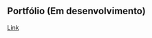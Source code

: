 <section>
  <h1>Portfólio (Em desenvolvimento)</h1>
  <a href="https://fellypesouza.github.io/Portfolio/" target="_blank">Link</a>
</section>
